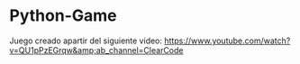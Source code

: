 # Python-Game
Juego creado apartir del siguiente video: https://www.youtube.com/watch?v=QU1pPzEGrqw&amp;ab_channel=ClearCode
